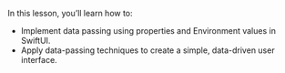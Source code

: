 In this lesson, you’ll learn how to:
* Implement data passing using properties and Environment values in SwiftUI.
* Apply data-passing techniques to create a simple, data-driven user interface.
